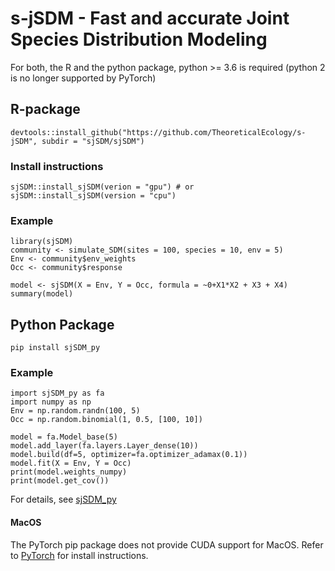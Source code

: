 # s-jSDM - Fast and accurate Joint Species Distribution Modeling

For both, the R and the python package, python >= 3.6 is required (python 2 is no longer supported by PyTorch) 

## R-package
```{r}
devtools::install_github("https://github.com/TheoreticalEcology/s-jSDM", subdir = "sjSDM/sjSDM")
```

### Install instructions
```{r}
sjSDM::install_sjSDM(verion = "gpu") # or
sjSDM::install_sjSDM(version = "cpu")
```
  
### Example
```{r}
library(sjSDM)
community <- simulate_SDM(sites = 100, species = 10, env = 5)
Env <- community$env_weights
Occ <- community$response

model <- sjSDM(X = Env, Y = Occ, formula = ~0+X1*X2 + X3 + X4)
summary(model)
```


## Python Package
```{python}
pip install sjSDM_py
```

### Example
```{python}
import sjSDM_py as fa
import numpy as np
Env = np.random.randn(100, 5)
Occ = np.random.binomial(1, 0.5, [100, 10])

model = fa.Model_base(5)
model.add_layer(fa.layers.Layer_dense(10))
model.build(df=5, optimizer=fa.optimizer_adamax(0.1))
model.fit(X = Env, Y = Occ)
print(model.weights_numpy)
print(model.get_cov())
```
For details, see [sjSDM_py](https://github.com/TheoreticalEcology/s-jSDM/tree/master/sjSDM/sjSDM-python)


#### MacOS
The PyTorch pip package does not provide CUDA support for MacOS. Refer to [PyTorch](https://pytorch.org/) for install instructions.

